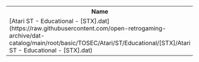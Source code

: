 <table>
<tr><th>Name</th><th>Size</th></tr>
<tr><td>
[Atari ST - Educational - [STX].dat](https://raw.githubusercontent.com/open-retrogaming-archive/dat-catalog/main/root/basic/TOSEC/Atari/ST/Educational/[STX]/Atari ST - Educational - [STX].dat)
</td><td>7430</td></tr>
</table>

